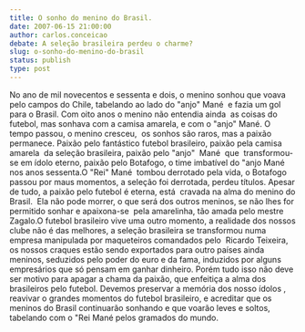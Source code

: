 ```yaml
---
title: O sonho do menino do Brasil.
date: 2007-06-15 21:00:00
author: carlos.conceicao
debate: A seleção brasileira perdeu o charme?
slug: o-sonho-do-menino-do-brasil
status: publish 
type: post
---
```


No ano de mil novecentos e sessenta e dois, o menino sonhou que voava pelo campos do Chile, tabelando ao lado do "anjo" Mané  e fazia um gol para o Brasil. Com oito anos o menino não entendia ainda  as coisas do futebol, mas sonhava com a camisa amarela, e com o "anjo" Mané. O tempo passou, o menino cresceu,  os sonhos são raros, mas a paixão permanece. Paixão pelo fantástico futebol brasileiro, paixão pela camisa amarela  da seleção brasileira, paixão pelo "anjo"  Mané  que  transformou-se em ídolo eterno, paixão pelo Botafogo, o time imbatível do "anjo Mané nos anos sessenta.O "Rei" Mané  tombou derrotado pela vida, o Botafogo passou por maus momentos, a seleção foi derrotada, perdeu títulos. Apesar de tudo, a paixão pelo futebol é eterna, está  cravada na alma do menino do Brasil.  Ela não pode morrer, o que será dos outros meninos, se não lhes for permitido sonhar e apaixona-se  pela amarelinha, tão amada pelo mestre Zagalo.O futebol brasileiro vive uma outro momento, a realidade dos nossos clube não é das melhores, a seleção brasileira se transformou numa empresa manipulada por maqueteiros comandados pelo  Ricardo Teixeira, os nossos craques estão sendo exportados para outro países ainda meninos, seduzidos pelo poder do euro e da fama, induzidos por alguns empresários que só pensam em ganhar dinheiro. Porém tudo isso não deve ser motivo para apagar a chama da paixão, que enfeitiça a alma dos brasileiros pelo futebol. Devemos preservar a memória dos nosso ídolos , reavivar o grandes momentos do futebol brasileiro, e acreditar que os meninos do Brasil continuarão sonhando e que voarão leves e soltos, tabelando com o "Rei Mané pelos gramados do mundo.
